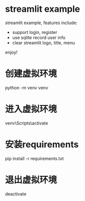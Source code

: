 # streamlit example

streamlit example, features include:

- support login, register
- use sqlite record user info
- clear streamlit logo, title, menu

enjoy!

# 创建虚拟环境
python -m venv venv

# 进入虚拟环境
venv\Scripts\activate

# 安装requirements
pip install -r requirements.txt

# 退出虚拟环境
deactivate